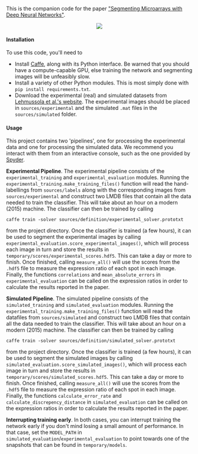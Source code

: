 This is the companion code for the paper ["Segmenting Microarrays with Deep Neural Networks"](https://drive.google.com/open?id=0B41YdZCna0v1c0dydDlEMUxWVDg&authuser=0).

<p align="center">
<img src="http://imgur.com/i2mJSdf"/>
</p>

#### Installation 
To use this code, you'll need to
 - Install [Caffe](http://caffe.berkeleyvision.org/), along with its Python interface. Be warned that you should have a compute-capable GPU, else training the network and segmenting images will be unfeasibly slow.
 - Install a variety of other Python modules. This is most simply done with `pip install requirements.txt`.
 - Download the experimental (real) and simulated datasets from [Lehmussola et al.'s website](http://www.cs.tut.fi/sgn/csb/spotseg/). The experimental images should be placed in `sources/experimental` and the simulated `.mat` files in the `sources/simulated` folder. 

#### Usage
This project contains two 'pipelines', one for processing the experimental data and one for processing the simulated data. We recommend you interact with them from an interactive console, such as the one provided by [Spyder](https://github.com/spyder-ide/spyder).

**Experimental Pipeline**. The experimental pipeline consists of the `experimental_training` and `experimental_evaluation` modules. Running the `experimental_training.make_training_files()` function will read the hand-labellings from `sources/labels` along with the corresponding images from `sources/experimental` and construct two LMDB files that contain all the data needed to train the classifier. This will take about an hour on a modern (2015) machine. The classifier can then be trained by calling 

``caffe train -solver sources/definition/experimental_solver.prototxt``

from the project directory. Once the classifier is trained (a few hours), it can be used to segment the experimental images by calling `experimental_evaluation.score_experimental_images()`, which will process each image in turn and store the results in `temporary/scores/experimental_scores.hdf5`. This can take a day or more to finish. Once finished, calling `measure_all()` will use the scores from the `.hdf5` file to measure the expression ratio of each spot in each image. Finally, the functions `correlations` and `mean_absolute_errors` in `experimental_evaluation` can be called on the expression ratios in order to calculate the results reported in the paper.

**Simulated Pipeline**. The simulated pipeline consists of the `simulated_training` and `simulated_evaluation` modules. Running the `experimental_training.make_training_files()` function will read the datafiles from `sources/simulated` and construct two LMDB files that contain all the data needed to train the classifier. This will take about an hour on a modern (2015) machine. The classifier can then be trained by calling 

``caffe train -solver sources/definition/simulated_solver.prototxt``

from the project directory. Once the classifier is trained (a few hours), it can be used to segment the simulated images by calling `simulated_evaluation.score_simulated_images()`, which will process each image in turn and store the results in `temporary/scores/simulated_scores.hdf5`. This can take a day or more to finish. Once finished, calling `measure_all()` will use the scores from the `.hdf5` file to measure the expression ratio of each spot in each image. Finally, the functions `calculate_error_rate` and `calculate_discrepency_distance` in `simulated_evaluation` can be called on the expression ratios in order to calculate the results reported in the paper.

**Interrupting training early**. In both cases, you can interrupt training the network early if you don't mind losing a small amount of performance. In that case, set the `MODEL_PATH` in `simulated_evaluation`/`experimental_evaluation` to point towards one of the snapshots that can be found in `temporary/models`.
